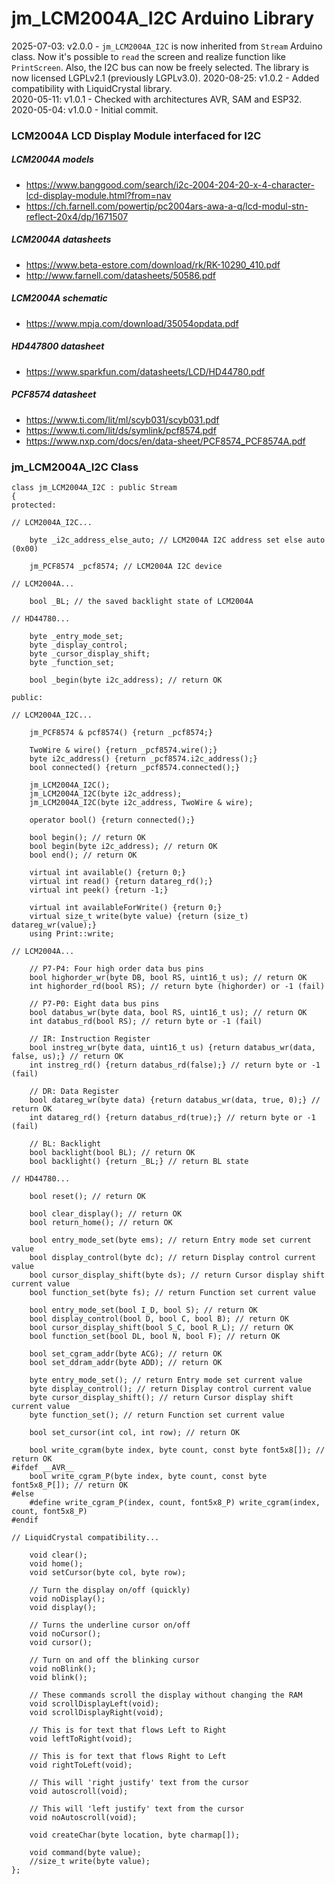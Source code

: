 # jm_LCM2004A_I2C Arduino Library

2025-07-03: v2.0.0 - `jm_LCM2004A_I2C` is now inherited from `Stream` Arduino class. Now it's possible to `read` the screen and realize function like `PrintScreen`. Also, the I2C bus can now be freely selected.
The library is now licensed LGPLv2.1 (previously LGPLv3.0).
2020-08-25: v1.0.2 - Added compatibility with LiquidCrystal library.  
2020-05-11: v1.0.1 - Checked with architectures AVR, SAM and ESP32.  
2020-05-04: v1.0.0 - Initial commit.  



### LCM2004A LCD Display Module interfaced for I2C

##### LCM2004A models

- <https://www.banggood.com/search/i2c-2004-204-20-x-4-character-lcd-display-module.html?from=nav>
- <https://ch.farnell.com/powertip/pc2004ars-awa-a-q/lcd-modul-stn-reflect-20x4/dp/1671507>

##### LCM2004A datasheets

- <https://www.beta-estore.com/download/rk/RK-10290_410.pdf>
- <http://www.farnell.com/datasheets/50586.pdf>

##### LCM2004A schematic

- <https://www.mpja.com/download/35054opdata.pdf>

##### HD447800 datasheet

- <https://www.sparkfun.com/datasheets/LCD/HD44780.pdf>

##### PCF8574 datasheet

- <https://www.ti.com/lit/ml/scyb031/scyb031.pdf>
- <https://www.ti.com/lit/ds/symlink/pcf8574.pdf>
- <https://www.nxp.com/docs/en/data-sheet/PCF8574_PCF8574A.pdf>


### jm_LCM2004A_I2C Class

```
class jm_LCM2004A_I2C : public Stream
{
protected:

// LCM2004A_I2C...

	byte _i2c_address_else_auto; // LCM2004A I2C address set else auto (0x00)

	jm_PCF8574 _pcf8574; // LCM2004A I2C device

// LCM2004A...

	bool _BL; // the saved backlight state of LCM2004A

// HD44780...

	byte _entry_mode_set;
	byte _display_control;
	byte _cursor_display_shift;
	byte _function_set;

	bool _begin(byte i2c_address); // return OK

public:

// LCM2004A_I2C...

	jm_PCF8574 & pcf8574() {return _pcf8574;}

	TwoWire & wire() {return _pcf8574.wire();}
	byte i2c_address() {return _pcf8574.i2c_address();}
	bool connected() {return _pcf8574.connected();}

	jm_LCM2004A_I2C();
	jm_LCM2004A_I2C(byte i2c_address);
	jm_LCM2004A_I2C(byte i2c_address, TwoWire & wire);

	operator bool() {return connected();}

	bool begin(); // return OK
	bool begin(byte i2c_address); // return OK
	bool end(); // return OK

	virtual int available() {return 0;}
	virtual int read() {return datareg_rd();}
	virtual int peek() {return -1;}

	virtual int availableForWrite() {return 0;}
	virtual size_t write(byte value) {return (size_t) datareg_wr(value);}
	using Print::write;

// LCM2004A...

	// P7-P4: Four high order data bus pins
	bool highorder_wr(byte DB, bool RS, uint16_t us); // return OK
	int highorder_rd(bool RS); // return byte (highorder) or -1 (fail)

	// P7-P0: Eight data bus pins
	bool databus_wr(byte data, bool RS, uint16_t us); // return OK
	int databus_rd(bool RS); // return byte or -1 (fail)

	// IR: Instruction Register
	bool instreg_wr(byte data, uint16_t us) {return databus_wr(data, false, us);} // return OK
	int instreg_rd() {return databus_rd(false);} // return byte or -1 (fail)

	// DR: Data Register
	bool datareg_wr(byte data) {return databus_wr(data, true, 0);} // return OK
	int datareg_rd() {return databus_rd(true);} // return byte or -1 (fail)

	// BL: Backlight
	bool backlight(bool BL); // return OK
	bool backlight() {return _BL;} // return BL state

// HD44780...

	bool reset(); // return OK

	bool clear_display(); // return OK
	bool return_home(); // return OK

	bool entry_mode_set(byte ems); // return Entry mode set current value
	bool display_control(byte dc); // return Display control current value
	bool cursor_display_shift(byte ds); // return Cursor display shift current value
	bool function_set(byte fs); // return Function set current value

	bool entry_mode_set(bool I_D, bool S); // return OK
	bool display_control(bool D, bool C, bool B); // return OK
	bool cursor_display_shift(bool S_C, bool R_L); // return OK
	bool function_set(bool DL, bool N, bool F); // return OK

	bool set_cgram_addr(byte ACG); // return OK
	bool set_ddram_addr(byte ADD); // return OK

	byte entry_mode_set(); // return Entry mode set current value
	byte display_control(); // return Display control current value
	byte cursor_display_shift(); // return Cursor display shift current value
	byte function_set(); // return Function set current value

	bool set_cursor(int col, int row); // return OK

	bool write_cgram(byte index, byte count, const byte font5x8[]); // return OK
#ifdef __AVR__
	bool write_cgram_P(byte index, byte count, const byte font5x8_P[]); // return OK
#else
	#define write_cgram_P(index, count, font5x8_P) write_cgram(index, count, font5x8_P)
#endif

// LiquidCrystal compatibility...

	void clear();
	void home();
	void setCursor(byte col, byte row);

	// Turn the display on/off (quickly)
	void noDisplay();
	void display();

	// Turns the underline cursor on/off
	void noCursor();
	void cursor();

	// Turn on and off the blinking cursor
	void noBlink();
	void blink();

	// These commands scroll the display without changing the RAM
	void scrollDisplayLeft(void);
	void scrollDisplayRight(void);

	// This is for text that flows Left to Right
	void leftToRight(void);

	// This is for text that flows Right to Left
	void rightToLeft(void);

	// This will 'right justify' text from the cursor
	void autoscroll(void);

	// This will 'left justify' text from the cursor
	void noAutoscroll(void);

	void createChar(byte location, byte charmap[]);

	void command(byte value);
	//size_t write(byte value);
};
```

